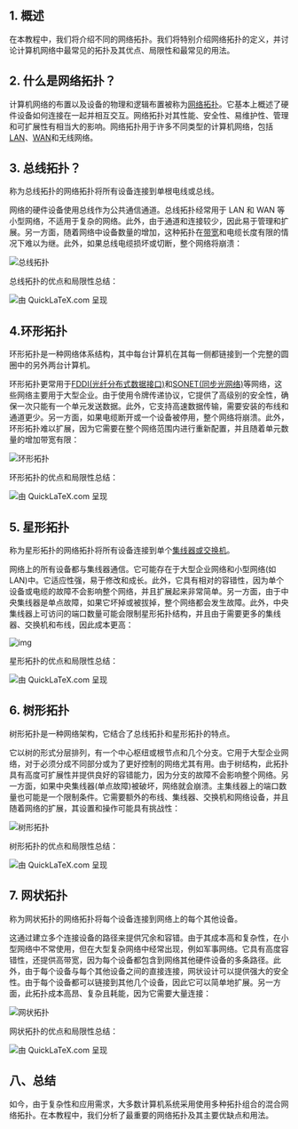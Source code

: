 ## 1. 概述

在本教程中，我们将介绍不同的网络拓扑。我们将特别介绍网络拓扑的定义，并讨论计算机网络中最常见的拓扑及其优点、局限性和最常见的用法。

## 2. 什么是网络拓扑？

计算机网络的布置以及设备的物理和逻辑布置被称为[网络拓扑](https://www.baeldung.com/cs/internet-vs-intranet-vs-extranet)。它基本上概述了硬件设备如何连接在一起并相互交互。网络拓扑对其性能、安全性、易维护性、管理和可扩展性有相当大的影响。网络拓扑用于许多不同类型的计算机网络，包括[LAN](https://en.wikipedia.org/wiki/Local_area_network)、[WAN](https://en.wikipedia.org/wiki/Wide_area_network)和无线网络。

## 3. 总线拓扑？

称为总线拓扑的网络拓扑将所有设备连接到单根电线或总线。

网络的硬件设备使用总线作为公共通信通道。总线拓扑经常用于 LAN 和 WAN 等小型网络，不适用于复杂的网络。此外，由于通道和连接较少，因此易于管理和扩展。另一方面，随着网络中设备数量的增加，这种拓扑在[带宽](https://www.baeldung.com/cs/bandwidth-packet-loss-latency-jitter)和电缆长度有限的情况下难以为继。此外，如果总线电缆损坏或切断，整个网络将崩溃：

![总线拓扑](https://www.baeldung.com/wp-content/uploads/sites/4/2023/01/bus_topology.png)

总线拓扑的优点和局限性总结：

![由 QuickLaTeX.com 呈现](https://www.baeldung.com/wp-content/ql-cache/quicklatex.com-1bb5600706bff9b82f3820a317cab13a_l3.svg)

## 4.环形拓扑

环形拓扑是一种网络体系结构，其中每台计算机在其每一侧都链接到一个完整的圆圈中的另外两台计算机。

环形拓扑更常用于[FDDI(光纤分布式数据接口)](https://en.wikipedia.org/wiki/Fiber_Distributed_Data_Interface)和[SONET(同步光网络)](https://en.wikipedia.org/wiki/Synchronous_optical_networking)等网络，这些网络主要用于大型企业。由于使用令牌传递协议，它提供了高级别的安全性，确保一次只能有一个单元发送数据。此外，它支持高速数据传输，需要安装的布线和通道更少。另一方面，如果电缆断开或一个设备被停用，整个网络将崩溃。此外，环形拓扑难以扩展，因为它需要在整个网络范围内进行重新配置，并且随着单元数量的增加带宽有限：

![环形拓扑](https://www.baeldung.com/wp-content/uploads/sites/4/2023/01/ring_topology.png)

环形拓扑的优点和局限性总结：

![由 QuickLaTeX.com 呈现](https://www.baeldung.com/wp-content/ql-cache/quicklatex.com-218ebdb7341a440a5a13608948b3e6b8_l3.svg)

## 5. 星形拓扑

称为星形拓扑的网络拓扑将所有设备连接到单个[集线器或交换机](https://www.baeldung.com/cs/routers-vs-switches-vs-access-points)。

网络上的所有设备都与集线器通信。它可能存在于大型企业网络和小型网络(如 LAN)中。它适应性强，易于修改和成长。此外，它具有相对的容错性，因为单个设备或电缆的故障不会影响整个网络，并且扩展起来非常简单。另一方面，由于中央集线器是单点故障，如果它坏掉或被拔掉，整个网络都会发生故障。此外，中央集线器上可访问的端口数量可能会限制星形拓扑结构，并且由于需要更多的集线器、交换机和布线，因此成本更高：

![img](https://www.baeldung.com/wp-content/uploads/sites/4/2023/01/star_topology.png)

星形拓扑的优点和局限性总结：

![由 QuickLaTeX.com 呈现](https://www.baeldung.com/wp-content/ql-cache/quicklatex.com-2f7f5fd7e2635f3eeed8d87f35c03557_l3.svg)

## 6. 树形拓扑

树形拓扑是一种网络架构，它结合了总线拓扑和星形拓扑的特点。

它以树的形式分层排列，有一个中心枢纽或根节点和几个分支。它用于大型企业网络，对于必须分成不同部分或为了更好控制的网络尤其有用。由于树结构，此拓扑具有高度可扩展性并提供良好的容错能力，因为分支的故障不会影响整个网络。另一方面，如果中央集线器(单点故障)被破坏，网络就会崩溃。主集线器上的端口数量也可能是一个限制条件。它需要额外的布线、集线器、交换机和网络设备，并且随着网络的扩展，其设置和操作可能具有挑战性：

![树形拓扑](https://www.baeldung.com/wp-content/uploads/sites/4/2023/01/tree_topology.png)

树形拓扑的优点和局限性总结：

![由 QuickLaTeX.com 呈现](https://www.baeldung.com/wp-content/ql-cache/quicklatex.com-d16eee1c412316779ed50c9a80a0c977_l3.svg)

## 7. 网状拓扑

称为网状拓扑的网络拓扑将每个设备连接到网络上的每个其他设备。

这通过建立多个连接设备的路径来提供冗余和容错。由于其成本高和复杂性，在小型网络中不常使用，但在大型复杂网络中经常出现，例如军事网络。它具有高度容错性，还提供高带宽，因为每个设备都包含到网络其他硬件设备的多条路径。此外，由于每个设备与每个其他设备之间的直接连接，网状设计可以提供强大的安全性。由于每个设备都可以链接到其他几个设备，因此它可以简单地扩展。另一方面，此拓扑成本高昂、复杂且耗能，因为它需要大量连接：

![网状拓扑](https://www.baeldung.com/wp-content/uploads/sites/4/2023/01/mesh_topology.png)

网状拓扑的优点和局限性总结：

![由 QuickLaTeX.com 呈现](https://www.baeldung.com/wp-content/ql-cache/quicklatex.com-a8bd791710950f754f31903ce6d98989_l3.svg)

## 八、总结

如今，由于复杂性和应用需求，大多数计算机系统采用使用多种拓扑组合的混合网络拓扑。在本教程中，我们分析了最重要的网络拓扑及其主要优缺点和用法。